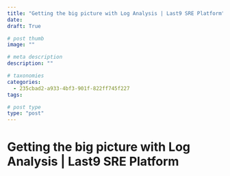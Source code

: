 ```yaml
---
title: "Getting the big picture with Log Analysis | Last9 SRE Platform"
date: 
draft: True

# post thumb
image: ""

# meta description
description: ""

# taxonomies
categories:
  - 235cbad2-a933-4bf3-901f-822ff745f227
tags:

# post type
type: "post"
---
```


# Getting the big picture with Log Analysis | Last9 SRE Platform